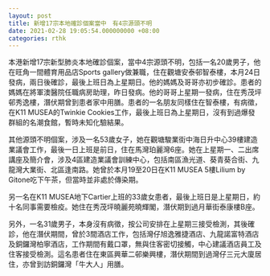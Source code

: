```yaml
---
layout: post
title: 新增17宗本地確診個案當中　有4宗源頭不明
date: 2021-02-28 19:05:54.000000000 +08:00
categories: rthk
---
```


本港新增17宗新型肺炎本地確診個案，當中4宗源頭不明，包括一名20歲男子，他在旺角一間體育用品店Sports gallery做兼職，住在觀塘安泰邨智泰樓，本月24日發病，兩日後確診，最後上班日為上星期日。他的媽媽及哥哥亦初步確診。患者的媽媽在將軍澳醫院任職病房助理，昨日發病。他的哥哥上星期一發病，住在秀茂坪邨秀逸樓，潛伏期曾到患者家中用膳。患者的一名朋友同樣住在智泰樓，有病徵，在K11 MUSEA的Twinkie Cookies工作，最後上班日為上星期日，沒有到過爆發群組的名潮食館，暫時未知化驗結果。

其他源頭不明個案，涉及一名53歲女子，她在觀塘駿業街中海日升中心39樓建造業議會工作，最後一日上班是前日，住在馬灣珀麗灣6座。她在上星期一、二出席講座及簡介會，涉及4區建造業議會訓練中心，包括南區漁光道、葵青葵合街、九龍灣大業街、北區逢南路。她曾於本月19至20日在K11 MUSEA 5樓Lilium by Gitone吃下午茶，但當時並非處於傳染期。

另一名在K11 MUSEA地下Cartier上班的33歲女患者，最後上班日是上星期日，約十名同事需要檢疫。她住在秀茂坪曉麗苑曉輝閣，潛伏期到過月華街泰康樓B座。

另外，一名31歲男子，本身沒有病徵，按公司安排在上星期三接受檢測，其後確診，他在潛伏期間，曾於3間酒店工作，包括灣仔旭逸雅捷酒店、九龍諾富特酒店及銅鑼灣柏寧酒店，工作期間有戴口罩，無與住客密切接觸，中心建議酒店員工及住客接受檢測。這名患者住在東區興華二邨樂興樓，潛伏期間到過灣仔三元大廈居住，亦曾到訪銅鑼灣「牛大人」用膳。
